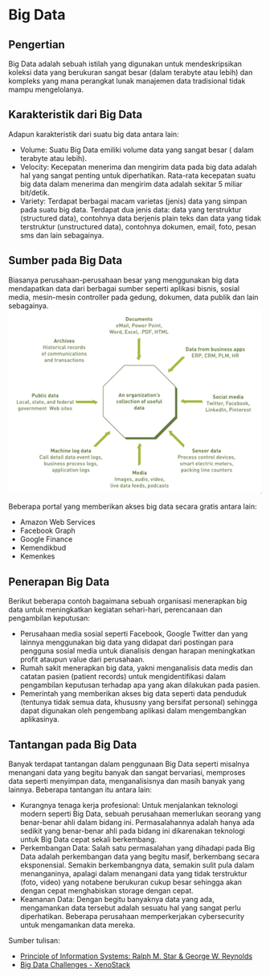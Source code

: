# Big Data

## Pengertian

Big Data adalah sebuah istilah yang digunakan untuk mendeskripsikan koleksi data yang berukuran sangat besar (dalam terabyte atau lebih) dan kompleks yang mana perangkat lunak manajemen data tradisional tidak mampu mengelolanya.

## Karakteristik dari Big Data

Adapun karakteristik dari suatu big data antara lain:

-   Volume: Suatu Big Data emiliki volume data yang sangat besar ( dalam terabyte atau lebih).
-   Velocity: Kecepatan menerima dan mengirim data pada big data adalah hal yang sangat penting untuk diperhatikan. Rata-rata kecepatan suatu big data dalam menerima dan mengirim data adalah sekitar 5 miliar bit/detik.
-   Variety: Terdapat berbagai macam varietas (jenis) data yang simpan pada suatu big data. Terdapat dua jenis data: data yang terstruktur (structured data), contohnya data berjenis plain teks dan data yang tidak terstruktur (unstructured data), contohnya dokumen, email, foto, pesan sms dan lain sebagainya.

## Sumber pada Big Data

Biasanya perusahaan-perusahaan besar yang menggunakan big data mendapatkan data dari berbagai sumber seperti aplikasi bisnis, sosial media, mesin-mesin controller pada gedung, dokumen, data publik dan lain sebagainya.
![Sources of Useful Data](data_sources.png)

Beberapa portal yang memberikan akses big data secara gratis antara lain:

-   Amazon Web Services
-   Facebook Graph
-   Google Finance
-   Kemendikbud
-   Kemenkes

## Penerapan Big Data

Berikut beberapa contoh bagaimana sebuah organisasi menerapkan big data untuk meningkatkan kegiatan sehari-hari, perencanaan dan pengambilan keputusan:

-   Perusahaan media sosial seperti Facebook, Google Twitter dan yang lainnya menggunakan big data yang didapat dari postingan para pengguna sosial media untuk dianalisis dengan harapan meningkatkan profit ataupun value dari perusahaan.
-   Rumah sakit menerapkan big data, yakni menganalisis data medis dan catatan pasien (patient records) untuk mengidentifikasi dalam pengambilan keputusan terhadap apa yang akan dilakukan pada pasien.
-   Pemerintah yang memberikan akses big data seperti data penduduk (tentunya tidak semua data, khususny yang bersifat personal) sehingga dapat digunakan oleh pengembang aplikasi dalam mengembangkan aplikasinya.

## Tantangan pada Big Data

Banyak terdapat tantangan dalam penggunaan Big Data seperti misalnya menangani data yang begitu banyak dan sangat bervariasi, memproses data seperti menyimpan data, menganalisisnya dan masih banyak yang lainnya.
Beberapa tantangan itu antara lain:

-   Kurangnya tenaga kerja profesional: Untuk menjalankan teknologi modern seperti Big Data, sebuah perusahaan memerlukan seorang yang benar-benar ahli dalam bidang ini. Permasalahannya adalah hanya ada sedikit yang benar-benar ahli pada bidang ini dikarenakan teknologi untuk Big Data cepat sekali berkembang.
-   Perkembangan Data: Salah satu permasalahan yang dihadapi pada Big Data adalah perkembangan data yang begitu masif, berkembang secara eksponensial. Semakin berkembangnya data, semakin sulit pula dalam menanganinya, apalagi dalam menangani data yang tidak terstruktur (foto, video) yang notabene berukuran cukup besar sehingga akan dengan cepat menghabiskan storage dengan cepat.
-   Keamanan Data: Dengan begitu banyaknya data yang ada, mengamankan data tersebut adalah sesuatu hal yang sangat perlu diperhatikan. Beberapa perusahaan memperkerjakan cybersecurity untuk mengamankan data mereka.

Sumber tulisan:

-   [Principle of Information Systems: Ralph M. Star & George W. Reynolds](https://www.amazon.com/Principles-Information-Systems-Ralph-Stair/dp/1305971779)
-   [Big Data Challenges - XenoStack](https://www.xenonstack.com/insights/big-data-challenges)
